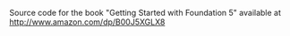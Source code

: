 Source code for the book "Getting Started with Foundation 5" available at http://www.amazon.com/dp/B00J5XGLX8
